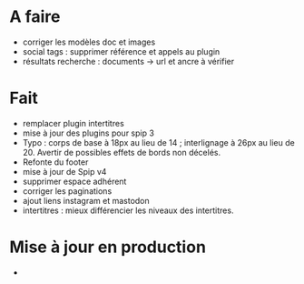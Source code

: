 # A faire

- corriger les modèles doc et images
- social tags : supprimer référence et appels au plugin
- résultats recherche : documents -> url et ancre à vérifier

# Fait

- remplacer plugin intertitres
- mise à jour des plugins pour spip 3
- Typo : corps de base à 18px au lieu de 14 ; interlignage à 26px au lieu de 20. Avertir de possibles effets de bords non décelés.
- Refonte du footer
- mise à jour de Spip v4
- supprimer espace adhérent
- corriger les paginations
- ajout liens instagram et mastodon
- intertitres : mieux différencier les niveaux des intertitres.

# Mise à jour en production

-
